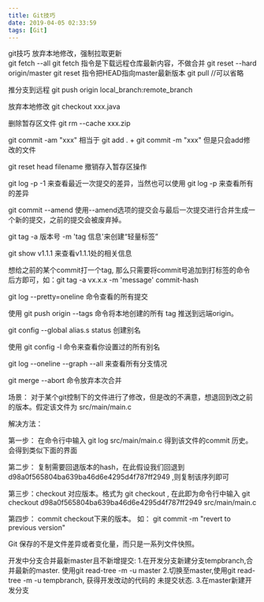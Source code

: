 ```yaml
---
title: Git技巧
date: 2019-04-05 02:33:59
tags: [Git]
---
```

git技巧
    放弃本地修改，强制拉取更新   
        git fetch --all                                git fetch 指令是下载远程仓库最新内容，不做合并 
        git reset --hard origin/master                 git reset 指令把HEAD指向master最新版本
        git pull //可以省略



推分支到远程
git push origin local_branch:remote_branch


放弃本地修改
git checkout xxx.java

删除暂存区文件
git rm --cache xxx.zip

git commit -am "xxx" 相当于 git add .  +   git commit -m "xxx"  但是只会add修改的文件

git reset head filename 撤销存入暂存区操作

git log -p -1   来查看最近一次提交的差异，当然也可以使用 git log -p 来查看所有的差异


git commit --amend      使用--amend选项的提交会与最后一次提交进行合并生成一个新的提交，之前的提交会被废弃掉。

git tag -a 版本号 -m 'tag 信息'来创建“轻量标签”

git show v1.1.1 来查看v1.1.1处的相关信息

想给之前的某个commit打一个tag, 那么只需要将commit号追加到打标签的命令后方即可，如：git tag -a vx.x.x -m 'message' commit-hash

 git log --pretty=oneline 命令查看的所有提交

 使用 git push origin --tags 命令将本地创建的所有 tag 推送到远端origin。

 git config --global alias.s status 创建别名

 使用 git config -l 命令来查看你设置过的所有别名

 git log --oneline --graph --all 来查看所有分支情况

 git merge --abort 命令放弃本次合并


 场景： 对于某个git控制下的文件进行了修改，但是改的不满意，想退回到改之前的版本。假定该文件为 src/main/main.c

解决方法：

第一步： 在命令行中输入 git log src/main/main.c 得到该文件的commit 历史。 会得到类似下面的界面



第二步： 复制需要回退版本的hash，在此假设我们回退到 d98a0f565804ba639ba46d6e4295d4f787ff2949 ,则复制该序列即可

第三步：checkout 对应版本。格式为 git checkout <hash> <filename>, 在此即为命令行中输入 git checkout d98a0f565804ba639ba46d6e4295d4f787ff2949 src/main/main.c

第四步： commit checkout下来的版本。 如： git commit -m "revert to previous version"


Git 保存的不是文件差异或者变化量，而只是一系列文件快照。

开发中分支合并最新master且不新增提交:
1.在开发分支新建分支tempbranch,合并最新的master. 使用git read-tree -m -u master
2.切换至master,使用git read-tree -m -u tempbranch, 获得开发改动的代码的 未提交状态.
3.在master新建开发分支